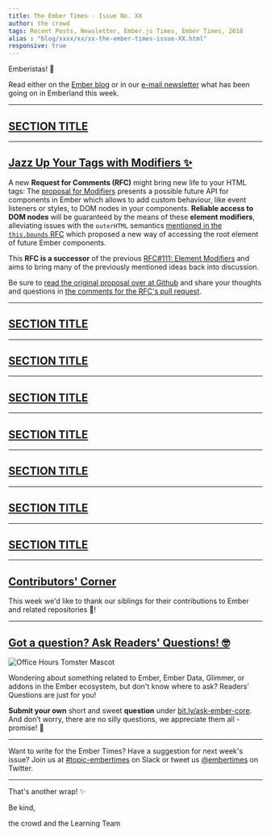 ```yaml
---
title: The Ember Times - Issue No. XX
author: the crowd
tags: Recent Posts, Newsletter, Ember.js Times, Ember Times, 2018
alias : "blog/xxxx/xx/xx-the-ember-times-issue-XX.html"
responsive: true
---
```


<SAYING-HELLO-IN-YOUR-FAVORITE-LANGUAGE> Emberistas! 🐹

Read either on the [Ember blog](https://emberjs.com/blog/tags/newsletter.html) or in our [e-mail newsletter](https://the-emberjs-times.ongoodbits.com/) what has been going on in Emberland this week.

<SOME-INTRO-HERE-TO-KEEP-THEM-SUBSCRIBERS-READING>

---

## [SECTION TITLE](#section-url)


---

## [Jazz Up Your Tags with Modifiers ✨](https://github.com/emberjs/rfcs/pull/353)

A new **Request for Comments (RFC)** might bring new life to your HTML tags:
The [proposal for Modifiers](https://github.com/emberjs/rfcs/blob/new-modifiers/text/0000-modifiers.md) presents a possible future API for components in Ember which allows to
add custom behaviour, like event listeners or styles, to DOM nodes in your components. **Reliable access to DOM nodes** will be guaranteed by the means of these **element modifiers**, alleviating issues with the `outerHTML` semantics [mentioned in the `this.bounds` RFC](https://github.com/emberjs/rfcs/pull/351#issuecomment-412123046) which proposed a new way of accessing the root element of future Ember components.

This **RFC is a successor** of the previous [RFC#111: Element Modifiers](https://github.com/emberjs/rfcs/pull/112) and aims to bring many of the previously mentioned ideas back into discussion.

Be sure to [read the original proposal over at Github](https://github.com/emberjs/rfcs/pull/353) and share your thoughts and questions in [the comments for the RFC's pull request](https://github.com/emberjs/rfcs/pull/353).


---

## [SECTION TITLE](#section-url)


---

## [SECTION TITLE](#section-url)


---

## [SECTION TITLE](#section-url)


---

## [SECTION TITLE](#section-url)


---

## [SECTION TITLE](#section-url)


---

## [SECTION TITLE](#section-url)


---

## [SECTION TITLE](#section-url)


---


## [Contributors' Corner](https://guides.emberjs.com/release/contributing/repositories/)

<p>This week we'd like to thank our siblings for their contributions to Ember and related repositories 💖!</p>

---

## [Got a question? Ask Readers' Questions! 🤓](https://docs.google.com/forms/d/e/1FAIpQLScqu7Lw_9cIkRtAiXKitgkAo4xX_pV1pdCfMJgIr6Py1V-9Og/viewform)

<div class="blog-row">
  <img class="float-right small transparent padded" alt="Office Hours Tomster Mascot" title="Readers' Questions" src="/images/tomsters/officehours.png" />

  <p>Wondering about something related to Ember, Ember Data, Glimmer, or addons in the Ember ecosystem, but don't know where to ask? Readers’ Questions are just for you!</p>

<p><strong>Submit your own</strong> short and sweet <strong>question</strong> under <a href="https://bit.ly/ask-ember-core" target="rq">bit.ly/ask-ember-core</a>. And don’t worry, there are no silly questions, we appreciate them all - promise! 🤞</p>

</div>

---

Want to write for the Ember Times? Have a suggestion for next week's issue? Join us at [#topic-embertimes](https://embercommunity.slack.com/messages/C8P6UPWNN/) on Slack or tweet us [@embertimes](https://twitter.com/embertimes) on Twitter.

---


That's another wrap! ✨

Be kind,

the crowd and the Learning Team
